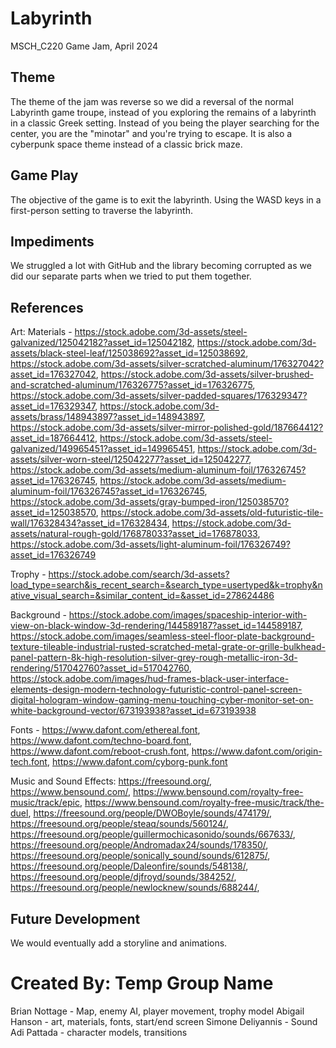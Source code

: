 # Labyrinth
MSCH_C220 Game Jam, April 2024

## Theme
The theme of the jam was reverse so we did a reversal of the normal Labyrinth game troupe, instead of you exploring the remains of a labyrinth in a classic Greek setting. Instead of you being the player searching for the center, you are the "minotar" and you're trying to escape. It is also a cyberpunk space theme instead of a classic brick maze.

## Game Play
The objective of the game is to exit the labyrinth. Using the WASD keys in a first-person setting to traverse the labyrinth. 

## Impediments
We struggled a lot with GitHub and the library becoming corrupted as we did our separate parts when we tried to put them together. 

## References

Art: 
Materials - https://stock.adobe.com/3d-assets/steel-galvanized/125042182?asset_id=125042182, https://stock.adobe.com/3d-assets/black-steel-leaf/125038692?asset_id=125038692, https://stock.adobe.com/3d-assets/silver-scratched-aluminum/176327042?asset_id=176327042, https://stock.adobe.com/3d-assets/silver-brushed-and-scratched-aluminum/176326775?asset_id=176326775, https://stock.adobe.com/3d-assets/silver-padded-squares/176329347?asset_id=176329347, https://stock.adobe.com/3d-assets/brass/148943897?asset_id=148943897, https://stock.adobe.com/3d-assets/silver-mirror-polished-gold/187664412?asset_id=187664412, https://stock.adobe.com/3d-assets/steel-galvanized/149965451?asset_id=149965451, https://stock.adobe.com/3d-assets/silver-worn-steel/125042277?asset_id=125042277, https://stock.adobe.com/3d-assets/medium-aluminum-foil/176326745?asset_id=176326745, https://stock.adobe.com/3d-assets/medium-aluminum-foil/176326745?asset_id=176326745, https://stock.adobe.com/3d-assets/gray-bumped-iron/125038570?asset_id=125038570, https://stock.adobe.com/3d-assets/old-futuristic-tile-wall/176328434?asset_id=176328434, https://stock.adobe.com/3d-assets/natural-rough-gold/176878033?asset_id=176878033, https://stock.adobe.com/3d-assets/light-aluminum-foil/176326749?asset_id=176326749

Trophy - https://stock.adobe.com/search/3d-assets?load_type=search&is_recent_search=&search_type=usertyped&k=trophy&native_visual_search=&similar_content_id=&asset_id=278624486

Background - https://stock.adobe.com/images/spaceship-interior-with-view-on-black-window-3d-rendering/144589187?asset_id=144589187, https://stock.adobe.com/images/seamless-steel-floor-plate-background-texture-tileable-industrial-rusted-scratched-metal-grate-or-grille-bulkhead-panel-pattern-8k-high-resolution-silver-grey-rough-metallic-iron-3d-rendering/517042760?asset_id=517042760, https://stock.adobe.com/images/hud-frames-black-user-interface-elements-design-modern-technology-futuristic-control-panel-screen-digital-hologram-window-gaming-menu-touching-cyber-monitor-set-on-white-background-vector/673193938?asset_id=673193938

Fonts - https://www.dafont.com/ethereal.font, https://www.dafont.com/techno-board.font, https://www.dafont.com/reboot-crush.font, https://www.dafont.com/origin-tech.font, https://www.dafont.com/cyborg-punk.font

Music and Sound Effects:
https://freesound.org/, https://www.bensound.com/,  https://www.bensound.com/royalty-free-music/track/epic, https://www.bensound.com/royalty-free-music/track/the-duel, https://freesound.org/people/DWOBoyle/sounds/474179/, https://freesound.org/people/steaq/sounds/560124/, https://freesound.org/people/guillermochicasonido/sounds/667633/, https://freesound.org/people/Andromadax24/sounds/178350/, https://freesound.org/people/sonically_sound/sounds/612875/, https://freesound.org/people/Daleonfire/sounds/548138/, https://freesound.org/people/djfroyd/sounds/384252/, 
https://freesound.org/people/newlocknew/sounds/688244/, 

## Future Development
We would eventually add a storyline and animations. 

# Created By: Temp Group Name
Brian Nottage - Map, enemy AI, player movement, trophy model
Abigail Hanson - art, materials, fonts, start/end screen 
Simone Deliyannis - Sound
Adi Pattada - character models, transitions

